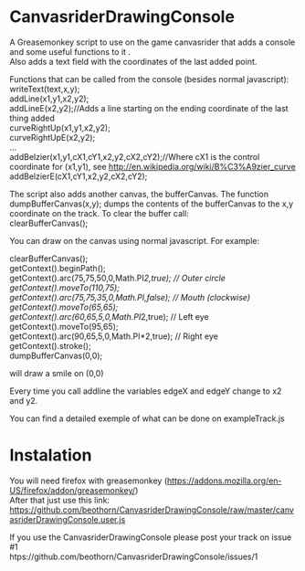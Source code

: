 CanvasriderDrawingConsole
=========================

A Greasemonkey script to use on the game canvasrider that adds a console and some useful functions to it .  
Also adds a text field with the coordinates of the last added point.  
  
Functions that can be called from the console (besides normal javascript):  
  writeText(text,x,y);  
  addLine(x1,y1,x2,y2);  
  addLineE(x2,y2);//Adds a line starting on the ending coordinate of the last thing added  
  curveRightUp(x1,y1,x2,y2);  
  curveRightUpE(x2,y2);  
  ...  
  addBelzier(x1,y1,cX1,cY1,x2,y2,cX2,cY2);//Where cX1 is the control coordinate for (x1,y1), see http://en.wikipedia.org/wiki/B%C3%A9zier_curve  
  addBelzierE(cX1,cY1,x2,y2,cX2,cY2);  

The script also adds another canvas, the bufferCanvas. The function  
  dumpBufferCanvas(x,y);
dumps the contents of the bufferCanvas to the x,y coordinate on the track. To clear the buffer call:  
  clearBufferCanvas();  

You can draw on the canvas using normal javascript. For example:  

  clearBufferCanvas();  
  getContext().beginPath();  
  getContext().arc(75,75,50,0,Math.PI*2,true); // Outer circle  
  getContext().moveTo(110,75);  
  getContext().arc(75,75,35,0,Math.PI,false);   // Mouth (clockwise)  
  getContext().moveTo(65,65);  
  getContext().arc(60,65,5,0,Math.PI*2,true);  // Left eye  
  getContext().moveTo(95,65);  
  getContext().arc(90,65,5,0,Math.PI*2,true);  // Right eye  
  getContext().stroke();  
  dumpBufferCanvas(0,0);  

will draw a smile on (0,0)  

Every time you call addline the variables edgeX and edgeY change to x2 and y2.  

You can find a detailed exemple of what can be done on exampleTrack.js  


Instalation
===========
You will need firefox with greasemonkey (https://addons.mozilla.org/en-US/firefox/addon/greasemonkey/)  
After that just use this link:  
https://github.com/beothorn/CanvasriderDrawingConsole/raw/master/canvasriderDrawingConsole.user.js

If you use the CanvasriderDrawingConsole please post your track on issue #1  
htps://github.com/beothorn/CanvasriderDrawingConsole/issues/1  
